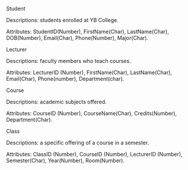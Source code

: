 
Student

Descriptions: students enrolled at YB College.

Attributes: StudentID(Number), FirstName(Char), LastName(Char), DOB(Number), Email(Char), Phone(Number), Major(Char).

Lecturer

Descriptions: faculty members who teach courses.

Attributes: LecturerID (Number), FirstName(Char), LastName(Char), Email(Char), Phone(number), Department(char).

Course

Descriptions: academic subjects offered.

Attributes: CourseID (Number), CourseName(Char), Credits(Number), Department(Char).

Class

Descriptions: a specific offering of a course in a semester.

Attributes: ClassID (Number), CourseID (Number), LecturerID (Number), Semester(Char), Year(Number), Room(Number).